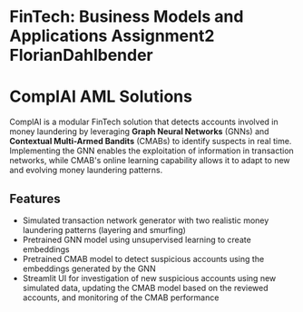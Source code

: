 # FinTech: Business Models and Applications Assignment2 FlorianDahlbender

# ComplAI AML Solutions
ComplAI is a modular FinTech solution that detects accounts involved in money laundering by leveraging **Graph Neural Networks** (GNNs) and **Contextual Multi-Armed Bandits** (CMABs) to identify suspects in real time. Implementing the GNN enables the exploitation of information in transaction networks, while CMAB's online learning capability allows it to adapt to new and evolving money laundering patterns. 

## Features
- Simulated transaction network generator with two realistic money laundering patterns (layering and smurfing)
- Pretrained GNN model using unsupervised learning to create embeddings
- Pretrained CMAB model to detect suspicious accounts using the embeddings generated by the GNN
- Streamlit UI for investigation of new suspicious accounts using new simulated data, updating the CMAB model based on the reviewed accounts, and monitoring of the CMAB performance
